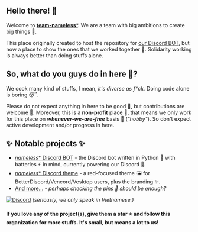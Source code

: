 ## Hello there! 👋
Welcome to [**team-nameless***](https://github.com/team-nameless).  We are a team with big ambitions to create big things 💪.

This place originally created to host the repository for [our Discord BOT](https://github.com/team-nameless/nameless-discord-bot), but now a place to show the ones that we worked together 🌟. Solidarity working is always better than doing stuffs alone.

## So, what do you guys do in here 🤔?
We cook many kind of stuffs, I mean, *it's diverse as f\*ck.* Doing code alone is boring 😴. 

Please do not expect anything in here to be good 💩, but contributions are welcome 💖. Moreover, this is a **non-profit** place 💸, that means we only work for this place on ***whenever-we-are-free*** basis 🛌 (*"hobby"*). So don't expect active development and/or progress in here.

## ✨ Notable projects ✨ 
- [*nameless** Discord BOT](https://github.com/team-nameless/nameless-discord-bot) - the Discord bot written in Python 🐍 with batteries ⚡ in mind, currently powering our Discord 💪.
- [*nameless** Discord theme](https://github.com/team-nameless/nameless-discord-theme) - a red-focused theme 🖼️ for BetterDiscord/Vencord/Vesktop users, plus the branding ✨.
- [And more...](https://github.com/orgs/team-nameless/repositories) - *perhaps checking the pins 📌 should be enough?*

[![Discord](https://img.shields.io/badge/See_us_(VN)-on_Discord-7289DA?style=for-the-badge&logo=discord)](https://discord.gg/zGhb3mD) *(seriously, we only speak in Vietnamese.)*

#### If you love any of the project(s), give them a star ⭐ and follow this organization for more stuffs. It's small, but means a lot to us!
